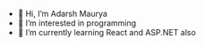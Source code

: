 - 👋 Hi, I’m Adarsh Maurya
- 👀 I’m interested in programming
- 🌱 I’m currently learning React and ASP.NET also

<!---
adarshmaurya54/adarshmaurya54 is a ✨ special ✨ repository because its `README.md` (this file) appears on your GitHub profile.
You can click the Preview link to take a look at your changes.
--->
